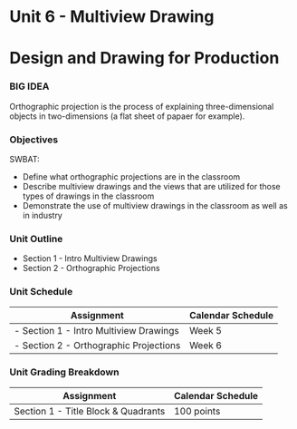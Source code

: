 # Unit 6 - Multiview Drawing

# Design and Drawing for Production

### BIG IDEA
Orthographic projection is the process of explaining three-dimensional objects in two-dimensions (a flat sheet of papaer for example).

### Objectives

SWBAT:

- Define what orthographic projections are in the classroom
- Describe multiview drawings and the views that are utilized for those types of drawings in the classroom
- Demonstrate the use of multiview drawings in the classroom as well as in industry

### Unit Outline

- Section 1 - Intro Multiview Drawings
- Section 2 - Orthographic Projections

### Unit Schedule

| Assignment  | Calendar Schedule |
| ------------- | ------------- |
| - Section 1 - Intro Multiview Drawings | Week 5   |
| - Section 2 - Orthographic Projections | Week 6   |

### Unit Grading Breakdown

| Assignment  | Calendar Schedule |
| ------------- | ------------- |
| Section 1 - Title Block & Quadrants  | 100 points   |
